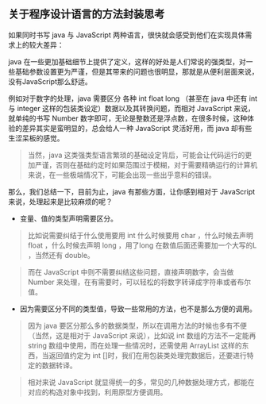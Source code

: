 ## 关于程序设计语言的方法封装思考

如果同时书写 java 与 JavaScript 两种语言，很快就会感受到他们在实现具体需求上的较大差异：

java 在一些更加基础细节上提供了定义，这样的好处是人们常说的强类型，对一些基础参数设置更为严谨，但是其带来的问题也很明显，那就是从便利层面来说，没有JavaScript那么舒适。

例如对于数字的处理，java 需要区分 各种 int float long （甚至在 java 中还有 int 与 integer 这样的包装类设定）数据以及其转换问题，而相对 JavaScript 来说，就单纯的书写 Number 数字即可，无论是整数还是浮点数，在很多时候，这种体验的差异其实是蛮明显的，总会给人一种 JavaScript 灵活好用，而 java 却有些生涩呆板的感觉。

>当然，java 这类强类型语言繁琐的基础设定背后，可能会让代码运行的更加严谨，否则在基础约定时如果范围过于模糊，对于需要精确运行的计算机来说，在一些极端情况下，可能会出现一些出乎意料的错误。

那么，我们总结一下，目前为止，java 有那些方面，让你感到相对于 JavaScript 来说，处理起来是比较麻烦的呢？

- 变量、值的类型声明需要区分。
> 比如说需要纠结于什么使用要用 int 什么时候要用 char ，什么时候去声明 float ，什么时候去声明 long ，用了long 在数值后面还需要加一个大写的L ，当然还有 double。

> 而在 JavaScript 中则不需要纠结这些问题，直接声明数字，会当做 Number 来处理，在有需要时，可以轻松的将数字转译成字符串或者布尔值。
- 因为需要区分不同的类型值，导致一些常用的方法，也不是那么方便的调用。
> 因为 java 要区分那么多的数据类型，所以在调用方法的时候也多有不便（当然，这是相对于 JavaScript 来说），比如说 int 数组的方法不一定能再 string 数组中使用，而在处理一些情况时，还需使用 ArrayList 这样的东西，当返回值约定为 int []时，我们在用包装类处理完数据后，还要进行特定的数据转译。

> 相对来说 JavaScript 就显得统一的多，常见的几种数据处理方式，都能在对应的构造对象中找到，利用原型方便调用。